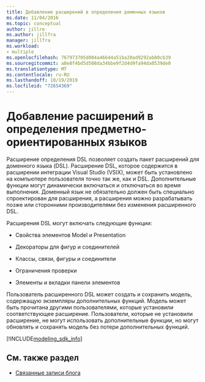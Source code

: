 ```yaml
---
title: Добавление расширений в определения доменных языков
ms.date: 11/04/2016
ms.topic: conceptual
author: jillre
ms.author: jillfra
manager: jillfra
ms.workload:
- multiple
ms.openlocfilehash: 767973705d004a46644a51ba20ad9292ab80cb39
ms.sourcegitcommit: a8e8f4bd5d508da34bbe9f2d4d9fa94da0539de0
ms.translationtype: MT
ms.contentlocale: ru-RU
ms.lasthandoff: 10/19/2019
ms.locfileid: "72654369"
---
```

# <a name="add-extensions-to-dsl-definitions"></a>Добавление расширений в определения предметно-ориентированных языков

Расширение определения DSL позволяет создать пакет расширений для доменного языка (DSL). Расширение DSL, которое содержится в расширении интеграции Visual Studio (VSIX), может быть установлено на компьютере пользователя точно так же, как и DSL. Дополнительные функции могут динамически включаться и отключаться во время выполнения. Доменный язык не обязательно должен быть специально спроектирован для расширения, а расширения можно разрабатывать позже или сторонними производителями без изменения расширенного DSL.

Расширения DSL могут включать следующие функции:

- Свойства элементов Model и Presentation

- Декораторы для фигур и соединителей

- Классы, связи, фигуры и соединители

- Ограничения проверки

- Элементы и вкладки панели элементов

Пользователь расширенного DSL может создать и сохранить модель, содержащую экземпляры дополнительных функций. Модель может быть прочитана другими пользователями, которые установили соответствующее расширение. Пользователи, которые не установили расширение, не могут использовать дополнительные функции, но могут обновлять и сохранять модель без потери дополнительных функций.

[!INCLUDE[modeling_sdk_info](includes/modeling_sdk_info.md)]

## <a name="see-also"></a>См. также раздел

- [Связанные записи блога](https://devblogs.microsoft.com/devops/the-visual-studio-modeling-sdk-is-now-available-with-visual-studio-2017/)
